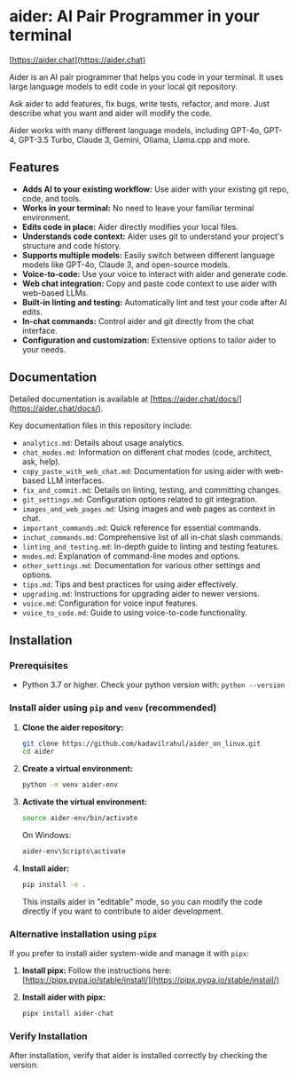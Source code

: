 # aider: AI Pair Programmer in your terminal

[https://aider.chat](https://aider.chat)

Aider is an AI pair programmer that helps you code in your terminal. It uses large language models to edit code in your local git repository.

Ask aider to add features, fix bugs, write tests, refactor, and more.  Just describe what you want and aider will modify the code.

Aider works with many different language models, including GPT-4o, GPT-4, GPT-3.5 Turbo, Claude 3, Gemini, Ollama, Llama.cpp and more.

## Features

*   **Adds AI to your existing workflow:**  Use aider with your existing git repo, code, and tools.
*   **Works in your terminal:** No need to leave your familiar terminal environment.
*   **Edits code in place:** Aider directly modifies your local files.
*   **Understands code context:** Aider uses git to understand your project's structure and code history.
*   **Supports multiple models:**  Easily switch between different language models like GPT-4o, Claude 3, and open-source models.
*   **Voice-to-code:**  Use your voice to interact with aider and generate code.
*   **Web chat integration:**  Copy and paste code context to use aider with web-based LLMs.
*   **Built-in linting and testing:** Automatically lint and test your code after AI edits.
*   **In-chat commands:**  Control aider and git directly from the chat interface.
*   **Configuration and customization:**  Extensive options to tailor aider to your needs.

## Documentation

Detailed documentation is available at [https://aider.chat/docs/](https://aider.chat/docs/).

Key documentation files in this repository include:

*   `analytics.md`:  Details about usage analytics.
*   `chat_modes.md`:  Information on different chat modes (code, architect, ask, help).
*   `copy_paste_with_web_chat.md`:  Documentation for using aider with web-based LLM interfaces.
*   `fix_and_commit.md`:  Details on linting, testing, and committing changes.
*   `git_settings.md`:  Configuration options related to git integration.
*   `images_and_web_pages.md`:  Using images and web pages as context in chat.
*   `important_commands.md`:  Quick reference for essential commands.
*   `inchat_commands.md`:  Comprehensive list of all in-chat slash commands.
*   `linting_and_testing.md`:  In-depth guide to linting and testing features.
*   `modes.md`:  Explanation of command-line modes and options.
*   `other_settings.md`:  Documentation for various other settings and options.
*   `tips.md`:  Tips and best practices for using aider effectively.
*   `upgrading.md`:  Instructions for upgrading aider to newer versions.
*   `voice.md`:  Configuration for voice input features.
*   `voice_to_code.md`:  Guide to using voice-to-code functionality.

## Installation

### Prerequisites

*   Python 3.7 or higher.  Check your python version with: `python --version`

### Install aider using `pip` and `venv` (recommended)

1.  **Clone the aider repository:**
    ```bash
    git clone https://github.com/kadavilrahul/aider_on_linux.git
    cd aider
    ```

2.  **Create a virtual environment:**
    ```bash
    python -m venv aider-env
    ```

3.  **Activate the virtual environment:**
    ```bash
    source aider-env/bin/activate
    ```
    On Windows:
    ```bash
    aider-env\Scripts\activate
    ```

4.  **Install aider:**
    ```bash
    pip install -e .
    ```
    This installs aider in "editable" mode, so you can modify the code directly if you want to contribute to aider development.

### Alternative installation using `pipx`

If you prefer to install aider system-wide and manage it with `pipx`:

1.  **Install pipx:** Follow the instructions here: [https://pipx.pypa.io/stable/install/](https://pipx.pypa.io/stable/install/)

2.  **Install aider with pipx:**
    ```bash
    pipx install aider-chat
    ```

### Verify Installation

After installation, verify that aider is installed correctly by checking the version:


